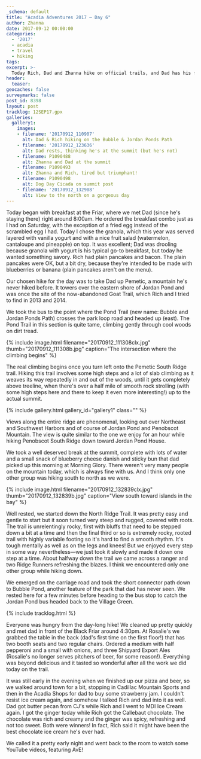 ```yaml
---
_schema: default
title: "Acadia Adventures 2017 – Day 6"
author: Zhanna
date: 2017-09-12 00:00:00
categories:
  - '2017'
  - acadia
  - travel
  - hiking
tags:
excerpt: >-
  Today Rich, Dad and Zhanna hike on official trails, and Dad has his first Rosalie's pizza in two years.
header:
  teaser:
geocaches: false
surveymarks: false
post_id: 8398
layout: post
tracklog: 12SEP17.gpx
galleries:
  gallery1:
    images:
    - filename: '20170912_110907'
      alt: Dad & Rich hiking on the Bubble & Jordan Ponds Path
    - filename: '20170912_123636'
      alt: Dad rests, thinking he's at the summit (but he's not)
    - filename: P1090488
      alt: Zhanna and Dad at the summit   
    - filename: P1090493
      alt: Zhanna and Rich, tired but triumphant!
    - filename: P1090498
      alt: Dog Day Cicada on summit post
    - filename: '20170912_132908'
      alt: View to the north on a gorgeous day           
---
```


Today began with breakfast at the Friar, where we met Dad (since he's staying there) right around 8:00am. <!-- Actually, he was already outside waiting for us when we walked down.--> He ordered the breakfast combo just as I had on Saturday, with the exception of a fried egg instead of the scrambled egg I had. Today I chose the granola, which this year was served layered with vanilla yogurt and with a nice fruit salad (watermelon, cantaloupe and pineapple) on top. It was excellent; Dad was drooling because granola with yogurt is his typical go-to breakfast, but today he wanted something savory. Rich had plain pancakes and bacon. The plain pancakes were OK, but a bit dry, because they're intended to be made with blueberries or banana (plain pancakes aren't on the menu).
 
Our chosen hike for the day was to take Dad up Pemetic, a mountain he's never hiked before. It towers over the eastern shore of Jordan Pond and was once the site of the now-abandoned Goat Trail, which Rich and I tried to find in 2013 and 2014. 

We took the bus to the point where the Pond Trail (new name: Bubble and Jordan Ponds Path) crosses the park loop road and headed up (east). The Pond Trail in this section is quite tame, climbing gently through cool woods on dirt tread. 

{% include image.html filename="20170912_111308clx.jpg" thumb="20170912_111308b.jpg" caption="The intersection where the climbing begins" %}

The real climbing begins once you turn left onto the Pemetic South Ridge trail. Hiking this trail involves some high steps and a lot of slab climbing as it weaves its way repeatedly in and out of the woods, until it gets completely above treeline, when there's over a half mile of smooth rock strolling (with some high steps here and there to keep it even more interesting!) up to the actual summit. 

{% include gallery.html gallery_id="gallery1" class="" %}

Views along the entire ridge are phenomenal, looking out over Northeast and Southwest Harbors and of course of Jordan Pond and Penobscot Mountain. The view is quite similar to the one we enjoy for an hour while hiking Penobscot South Ridge down toward Jordan Pond House.

We took a well deserved break at the summit, complete with lots of water and a small snack of blueberry cheese danish and sticky bun that dad picked up this morning at Morning Glory. There weren't very many people on the mountain today, which is always fine with us. And I think only one other group was hiking south to north as we were.

{% include image.html filename="20170912_132839clx.jpg" thumb="20170912_132839b.jpg" caption="View south toward islands in the bay" %}

Well rested, we started down the North Ridge Trail. It was pretty easy and gentle to start but it soon turned very steep and rugged, covered with roots. The trail is unrelentingly rocky, first with bluffs that need to be stepped down a bit at a time and then the final third or so is extremely rocky, rooted trail with highly variable footing so it's hard to find a smooth rhythm. It's tough mentally as well as on the legs and knees! But we enjoyed every step in some way nevertheless—we just took it slowly and made it down one step at a time. About halfway down the trail we came across a ranger and two Ridge Runners refreshing the blazes. I think we encountered only one other group while hiking down. 

We emerged on the carriage road and took the short connector path down to Bubble Pond, another feature of the park that dad has never seen. We rested here for a few minutes before heading to the bus stop to catch the Jordan Pond bus headed back to the Village Green.  

{% include tracklog.html %}

Everyone was hungry from the day-long hike! We cleaned up pretty quickly and met dad in front of the Black Friar around 4:30pm. At Rosalie's we grabbed the table in the back (dad's first time on the first floor!) that has two booth seats and two regular chairs. Ordered a medium with half pepperoni and a small with onions, and three Shipyard Export Ales (Rosalie's no longer serves pitchers of beer, for some reason!). Everything was beyond delicious and it tasted so wonderful after all the work we did today on the trail.

It was still early in the evening when we finished up our pizza and beer, so we walked around town for a bit, stopping in Cadillac Mountain Sports and then in the Acadia Shops for dad to buy some strawberry jam. I couldn't resist ice cream again, and somehow I talked Rich and dad into it as well. Dad got butter pecan from CJ's while Rich and I went to MDI Ice Cream again. I got the ginger today while Rich got the Callebaut chocolate. The chocolate was rich and creamy and the ginger was spicy, refreshing and not too sweet. Both were winners!  In fact, Rich said it might have been the best chocolate ice cream he's ever had.

We called it a pretty early night and went back to the room to watch some YouTube videos, featuring AvE!